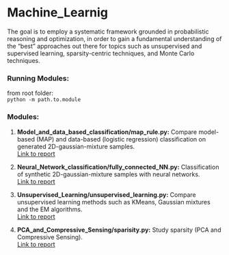 # Machine_Learnig
The goal is to employ a systematic framework grounded in probabilistic reasoning and optimization, in order to gain a fundamental understanding of the “best” approaches out there for topics such as unsupervised and supervised learning, sparsity-centric techniques, and Monte Carlo techniques.

### Running Modules:
from root folder: \
```python -m path.to.module```

### Modules:

1. **Model_and_data_based_classification/map_rule.py:** Compare model-based (MAP) and data-based (logistic regression) classification on generated 2D-gaussian-mixture samples. \
[Link to report](https://github.com/ivanfarevalo/Machine_Learnig/blob/master/Model_and_data_based_classification/Ivan_Arevalo_HW1.pdf)

2. **Neural_Network_classification/fully_connected_NN.py:** Classification of synthetic 2D-gaussian-mixture samples with neural networks. \
[Link to report](https://github.com/ivanfarevalo/Machine_Learnig/blob/master/Neural_Network_Classification/ECE283_report.pdf)

3. **Unsupervised_Learning/unsupervised_learning.py:** Compare unsupervised learning methods such as KMeans, Gaussian mixtures and the EM algorithms. \
[Link to report](https://github.com/ivanfarevalo/Machine_Learnig/blob/master/Unsupervised_Learning/ECE283_Hw3_Report.pdf)

4. **PCA_and_Compressive_Sensing/sparisity.py:** Study sparsity (PCA and Compressive Sensing). \
[Link to report](https://github.com/ivanfarevalo/Machine_Learnig/blob/master/PCA_and_Compressive_Sensing/ECE283_Report.pdf)

